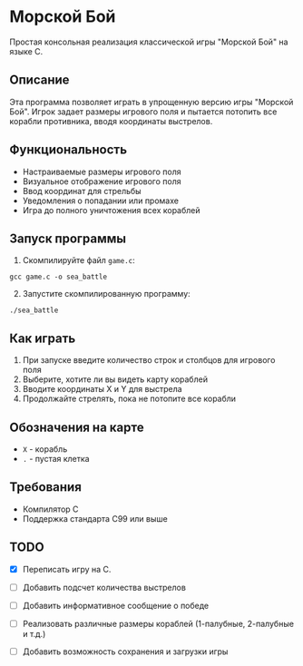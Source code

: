 # Морской Бой

Простая консольная реализация классической игры "Морской Бой" на языке C.

## Описание

Эта программа позволяет играть в упрощенную версию игры "Морской Бой". Игрок задает размеры игрового поля и пытается потопить все корабли противника, вводя координаты выстрелов.

## Функциональность

- Настраиваемые размеры игрового поля
- Визуальное отображение игрового поля
- Ввод координат для стрельбы
- Уведомления о попадании или промахе
- Игра до полного уничтожения всех кораблей

## Запуск программы

1. Скомпилируйте файл `game.c`:
```
gcc game.c -o sea_battle
```

2. Запустите скомпилированную программу:
```
./sea_battle
```

## Как играть

1. При запуске введите количество строк и столбцов для игрового поля
2. Выберите, хотите ли вы видеть карту кораблей
3. Вводите координаты X и Y для выстрела
4. Продолжайте стрелять, пока не потопите все корабли

## Обозначения на карте

- `X` - корабль
- `.` - пустая клетка

## Требования

- Компилятор C
- Поддержка стандарта C99 или выше

## TODO

- [x] Переписать игру на C.
- [ ] Добавить подсчет количества выстрелов
- [ ] Добавить информативное сообщение о победе
- [ ] Реализовать различные размеры кораблей (1-палубные, 2-палубные и т.д.)
- [ ] Добавить возможность сохранения и загрузки игры

